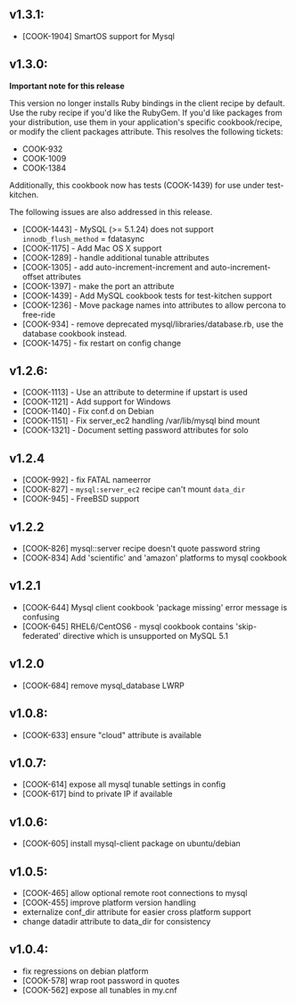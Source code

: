 ## v1.3.1:

* [COOK-1904] SmartOS support for Mysql

## v1.3.0:

**Important note for this release**

This version no longer installs Ruby bindings in the client recipe by
default. Use the ruby recipe if you'd like the RubyGem. If you'd like
packages from your distribution, use them in your application's
specific cookbook/recipe, or modify the client packages attribute.
This resolves the following tickets:

* COOK-932
* COOK-1009
* COOK-1384

Additionally, this cookbook now has tests (COOK-1439) for use under
test-kitchen.

The following issues are also addressed in this release.

* [COOK-1443] - MySQL (>= 5.1.24) does not support `innodb_flush_method`
  = fdatasync
* [COOK-1175] - Add Mac OS X support
* [COOK-1289] - handle additional tunable attributes
* [COOK-1305] - add auto-increment-increment and auto-increment-offset
  attributes
* [COOK-1397] - make the port an attribute
* [COOK-1439] - Add MySQL cookbook tests for test-kitchen support
* [COOK-1236] - Move package names into attributes to allow percona to
  free-ride
* [COOK-934] - remove deprecated mysql/libraries/database.rb, use the
  database cookbook instead.
* [COOK-1475] - fix restart on config change

## v1.2.6:

* [COOK-1113] - Use an attribute to determine if upstart is used
* [COOK-1121] - Add support for Windows
* [COOK-1140] - Fix conf.d on Debian
* [COOK-1151] - Fix server_ec2 handling /var/lib/mysql bind mount
* [COOK-1321] - Document setting password attributes for solo

## v1.2.4

* [COOK-992] - fix FATAL nameerror
* [COOK-827] - `mysql:server_ec2` recipe can't mount `data_dir`
* [COOK-945] - FreeBSD support

## v1.2.2

* [COOK-826] mysql::server recipe doesn't quote password string
* [COOK-834] Add 'scientific' and 'amazon' platforms to mysql cookbook

## v1.2.1

* [COOK-644] Mysql client cookbook 'package missing' error message is confusing
* [COOK-645] RHEL6/CentOS6 - mysql cookbook contains 'skip-federated' directive which is unsupported on MySQL 5.1

## v1.2.0

* [COOK-684] remove mysql_database LWRP

## v1.0.8:

* [COOK-633] ensure "cloud" attribute is available

## v1.0.7:

* [COOK-614] expose all mysql tunable settings in config
* [COOK-617] bind to private IP if available

## v1.0.6:

* [COOK-605] install mysql-client package on ubuntu/debian

## v1.0.5:

* [COOK-465] allow optional remote root connections to mysql
* [COOK-455] improve platform version handling
* externalize conf_dir attribute for easier cross platform support
* change datadir attribute to data_dir for consistency

## v1.0.4:

* fix regressions on debian platform
* [COOK-578] wrap root password in quotes
* [COOK-562] expose all tunables in my.cnf
